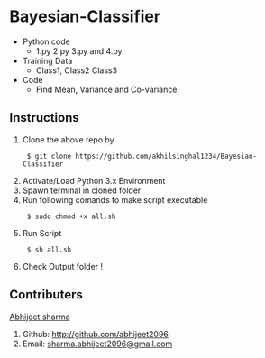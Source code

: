 # Bayesian-Classifier
- Python code 
  - 1.py 2.py 3.py and 4.py 
- Training Data
  - Class1, Class2 Class3 
- Code
  - Find Mean, Variance and Co-variance.

## Instructions
1. Clone the above repo by 
	```
	 $ git clone https://github.com/akhilsinghal1234/Bayesian-Classifier 
	```
2. Activate/Load Python 3.x Environment
3. Spawn terminal in cloned folder
4. Run following comands to make script executable
 	```
 	 $ sudo chmod +x all.sh 
 	```
5. Run Script
 	```
 	 $ sh all.sh
 	``` 
6. Check Output folder !

## Contributers

[Abhijeet sharma](http://students.iitmandi.ac.in/~abhijeet_sharma)
1. Github: http://github.com/abhijeet2096
2. Email: sharma.abhijeet2096@gmail.com

